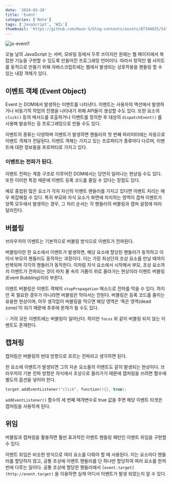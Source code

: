 ```yaml
---
date: '2024-03-28'
title: 'Event'
categories: ['Note']
tags: ['JavaScript', 'WIL']
thumbnail: 'https://github.com/Haze-S/blog-contents/assets/87344625/547cddb1-c39f-4136-bd04-0e6a661608d2'
---
```


![js-event1](https://github.com/Haze-S/blog-contents/assets/87344625/547cddb1-c39f-4136-bd04-0e6a661608d2)

오늘 날의 JavaScript 는 서버, 모바일 등에서 두루 쓰이지만 원래는 웹 페이지에서 복잡한 기능을 구현할 수 있도록 만들어진 프로그래밍 언어이다. 따라서 정적인 웹 사이트를 동적으로 만들기 위해 자바스크립트에는 웹에서 발생되는 상호작용을 핸들링 할 수 있는 내장 객체가 있다.

## 이벤트 객체 (Event Object)

Event 는 DOM에서 발생하는 이벤트를 나타낸다. 이벤트는 사용자의 액션에서 발생하거나 비동기적 작업의 진행을 나타내기 위해 API들이 생성할 수도 있다. 또한 요소의 `click()` 등의 메서드를 호출하거나 이벤트를 정의한 후 대상의 `dispatchEvent()` 를 사용해 발송하는 등 프로그래밍으로 만들 수도 있다.

이벤트의 종류는 다양하며 이벤트가 발생하면 핸들러의 첫 번째 파라미터에는 자동으로 이벤트 객체가 전달된다. 이벤트 객체는 가지고 있는 프로퍼티가 종류마다 다르며, 이벤트에 대한 정보들을 프로퍼티로 가지고 있다.

### **이벤트는 전파가 된다.**

이벤트 전파는 계층 구조로 이루어진 DOM에서는 당연히 일어나는 현상일 수도 있다. 또한 이러한 특징 때문에 이벤트 등록 코드를 줄일 수 있다는 장점도 있다.

예로 중첩된 많은 요소가 각자 자신의 이벤트 핸들러를 가지고 있다면 이벤트 처리는 매우 복잡해질 수 있다. 특히 부모와 자식 요소가 화면에 차지하는 영역이 겹쳐 이벤트가 양쪽 모두에서 발생하는 경우, 그 처리 순서는 각 핸들러의 버블링과 캡쳐 설정에 따라 달라진다.

## 버블링

브라우저의 이벤트는 기본적으로 버블링 방식으로 이벤트가 전파된다.

버블링이란 한 요소에서 이벤트가 발생하면, 해당 요소에 할당된 핸들러가 동작하고 이어서 부모의 핸들러도 동작하는 과정이다. 이는 가장 최상단의 조상 요소를 만날 때까지 반복되며 각각의 핸들러가 동작한다. 이처럼 자식 요소에서 시작해서 부모, 조상 요소까지 이벤트가 전파되는 것이 마치 물 속의 거품이 위로 올라가는 현상이라 이벤트 버블링(Event Bubbling)이라 부른다.

이벤트 버블링은 이벤트 객체의 `stopPropagation` 메소드로 전파를 막을 수 있다. 하지만 꼭 필요한 경우가 아니라면 버블링은 막아서는 안된다. 버블링은 등록 코드를 줄이는 유용한 현상이며, 아무 생각없이 버블링을 막으면 해당 영역은 ‘죽은 영역(dead zone)’이 되기 때문에 추후에 문제가 될 수도 있다.

💡 거의 모든 이벤트에는 버블링이 일어난다. 하지만 `focus` 와 같이 버블링 되지 않는 이벤트도 존재한다.

## 캡쳐링

캡처링은 버블링의 반대 방향으로 흐르는 전파라고 생각하면 된다.

한 요소에 이벤트가 발생되면 그의 자손 요소들의 이벤트도 같이 발생되는 현상이다. 브라우저의 기본 전파 방향은 자식에서 조상으로 올라가기 때문에 캡처링을 쓰려면 함수에 별도의 옵션을 넣어야 한다.

```c
target.addEventListener("click", function(){}, true);
```

`addEventListener()` 함수의 세 번째 매개변수로 true 값을 주면 해당 이벤트 타겟은 캡처링을 사용하게 된다.

## 위임

버블링과 캡쳐링을 활용하면 훨씬 효과적인 이벤트 핸들링 패턴인 이벤트 위임을 구현할 수 있다.

이벤트 위임은 비슷한 방식으로 여러 요소를 다뤄야 할 때 사용된다. 이는 요소마다 핸들러를 할당하지 않고, 공통 조상에 이벤트 핸들러를 단 하나만 할당하여 여러 요소를 한꺼번에 다루는 일이다. 공통 조상에 할당한 핸들러에서 `[event.target](http://event.target)` 을 이용하면 실제 어디서 이벤트가 발생 되었는지 알 수 있다.
